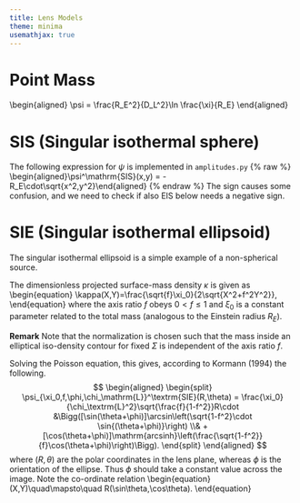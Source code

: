 ```yaml
---
title: Lens Models
theme: minima
usemathjax: true
---
```


# Point Mass

\begin{aligned}
\psi = \frac{R_E^2}{D_L^2}\ln \frac{\xi}{R_E}
\end{aligned}

# SIS (Singular isothermal sphere)

The following expression for $\psi$ is implemented in `amplitudes.py`
{% raw %}
\begin{aligned}\psi^\mathrm{SIS}(x,y) = - R_E\cdot\sqrt{x^2,y^2}\end{aligned}
{% endraw %}
The sign causes some confusion, and we need to check if also EIS below needs a
negative sign.


# SIE (Singular isothermal ellipsoid)

The singular isothermal ellipsoid is a simple example of a non-spherical source.

The dimensionless projected surface-mass density $\kappa$ is given as
\begin{equation}
  \kappa(X,Y)=\frac{\sqrt{f}\xi_0}{2\sqrt{X^2+f^2Y^2}},
\end{equation}
where the axis ratio $f$ obeys $0\lt f\le1$ and $\xi_0$ is a constant parameter related to the total
mass (analogous to the Einstein radius $R_E$).

**Remark**
Note that the normalization is chosen such that the mass inside an elliptical iso-density contour for 
fixed $\Sigma$ is independent of the axis ratio $f$.

Solving the Poisson equation, this gives, according to Kormann (1994) the following.
$$
\begin{aligned}
\begin{split}
  \psi_{\xi_0,f,\phi,\chi_\mathrm{L}}^\textrm{SIE}(R,\theta) =
  \frac{\xi_0}{\chi_\textrm{L}^2}\sqrt{\frac{f}{1-f^2}}R\cdot
  &\Bigg([\sin(\theta+\phi)]\arcsin\left(\sqrt{1-f^2}\cdot \sin{(\theta+\phi)}\right)
  \\&
  +[\cos(\theta+\phi)]\mathrm{arcsinh}\left(\frac{\sqrt{1-f^2}}{f}\cos(\theta+\phi)\right)\Bigg).
\end{split}
\end{aligned}
$$
where $(R,\theta)$ are the polar coordinates in the lens plane,
whereas $\phi$ is the orientation of the ellipse. Thus $\phi$ should take a constant value across the image. Note the co-ordinate relation
\begin{equation}
    (X,Y)\quad\mapsto\quad R(\sin\theta,\cos\theta).
\end{equation}


